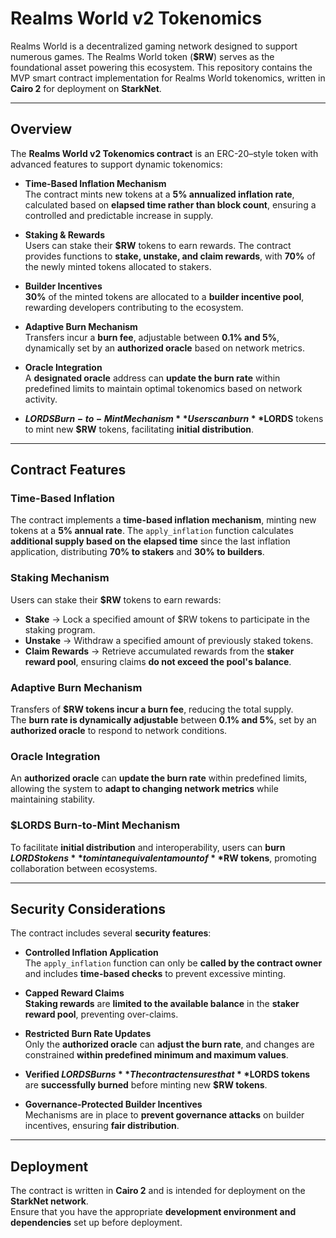 # Realms World v2 Tokenomics

Realms World is a decentralized gaming network designed to support numerous games. The Realms World token (**$RW**) serves as the foundational asset powering this ecosystem. This repository contains the MVP smart contract implementation for Realms World tokenomics, written in **Cairo 2** for deployment on **StarkNet**.

---

## Overview

The **Realms World v2 Tokenomics contract** is an ERC-20–style token with advanced features to support dynamic tokenomics:

- **Time-Based Inflation Mechanism**  
  The contract mints new tokens at a **5% annualized inflation rate**, calculated based on **elapsed time rather than block count**, ensuring a controlled and predictable increase in supply.

- **Staking & Rewards**  
  Users can stake their **$RW** tokens to earn rewards. The contract provides functions to **stake, unstake, and claim rewards**, with **70%** of the newly minted tokens allocated to stakers.

- **Builder Incentives**  
  **30%** of the minted tokens are allocated to a **builder incentive pool**, rewarding developers contributing to the ecosystem.

- **Adaptive Burn Mechanism**  
  Transfers incur a **burn fee**, adjustable between **0.1% and 5%**, dynamically set by an **authorized oracle** based on network metrics.

- **Oracle Integration**  
  A **designated oracle** address can **update the burn rate** within predefined limits to maintain optimal tokenomics based on network activity.

- **$LORDS Burn-to-Mint Mechanism**  
  Users can burn **$LORDS** tokens to mint new **$RW** tokens, facilitating **initial distribution**.

---

## Contract Features

### **Time-Based Inflation**
The contract implements a **time-based inflation mechanism**, minting new tokens at a **5% annual rate**. The `apply_inflation` function calculates **additional supply based on the elapsed time** since the last inflation application, distributing **70% to stakers** and **30% to builders**.

### **Staking Mechanism**
Users can stake their **$RW** tokens to earn rewards:
- **Stake** → Lock a specified amount of $RW tokens to participate in the staking program.
- **Unstake** → Withdraw a specified amount of previously staked tokens.
- **Claim Rewards** → Retrieve accumulated rewards from the **staker reward pool**, ensuring claims **do not exceed the pool's balance**.

### **Adaptive Burn Mechanism**
Transfers of **$RW tokens incur a burn fee**, reducing the total supply.  
The **burn rate is dynamically adjustable** between **0.1% and 5%**, set by an **authorized oracle** to respond to network conditions.

### **Oracle Integration**
An **authorized oracle** can **update the burn rate** within predefined limits, allowing the system to **adapt to changing network metrics** while maintaining stability.

### **$LORDS Burn-to-Mint Mechanism**
To facilitate **initial distribution** and interoperability, users can **burn $LORDS tokens** to mint an equivalent amount of **$RW tokens**, promoting collaboration between ecosystems.

---

## Security Considerations

The contract includes several **security features**:

- **Controlled Inflation Application**  
  The `apply_inflation` function can only be **called by the contract owner** and includes **time-based checks** to prevent excessive minting.

- **Capped Reward Claims**  
  **Staking rewards** are **limited to the available balance** in the **staker reward pool**, preventing over-claims.

- **Restricted Burn Rate Updates**  
  Only the **authorized oracle** can **adjust the burn rate**, and changes are constrained **within predefined minimum and maximum values**.

- **Verified $LORDS Burns**  
  The contract ensures that **$LORDS tokens** are **successfully burned** before minting new **$RW tokens**.

- **Governance-Protected Builder Incentives**  
  Mechanisms are in place to **prevent governance attacks** on builder incentives, ensuring **fair distribution**.

---

## Deployment

The contract is written in **Cairo 2** and is intended for deployment on the **StarkNet network**.  
Ensure that you have the appropriate **development environment and dependencies** set up before deployment.
